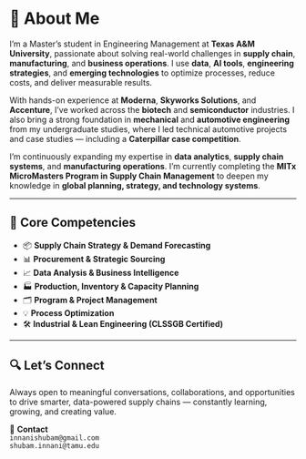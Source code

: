# 👋 About Me

I’m a Master’s student in Engineering Management at **Texas A&M University**, passionate about solving real-world challenges in **supply chain**, **manufacturing**, and **business operations**. I use **data**, **AI tools**, **engineering strategies**, and **emerging technologies** to optimize processes, reduce costs, and deliver measurable results.

With hands-on experience at **Moderna**, **Skyworks Solutions**, and **Accenture**, I’ve worked across the **biotech** and **semiconductor** industries. I also bring a strong foundation in **mechanical** and **automotive engineering** from my undergraduate studies, where I led technical automotive projects and case studies — including a **Caterpillar case competition**.

I’m continuously expanding my expertise in **data analytics**, **supply chain systems**, and **manufacturing operations**. I’m currently completing the **MITx MicroMasters Program in Supply Chain Management** to deepen my knowledge in **global planning, strategy, and technology systems**.

---

## 🔧 Core Competencies

- 📦 **Supply Chain Strategy & Demand Forecasting**
- 📊 **Procurement & Strategic Sourcing**
- 📈 **Data Analysis & Business Intelligence**
- 🏭 **Production, Inventory & Capacity Planning**
- 🗂️ **Program & Project Management**
- 💡 **Process Optimization**
- 🛠️ **Industrial & Lean Engineering (CLSSGB Certified)**

---

## 🔍 Let’s Connect

Always open to meaningful conversations, collaborations, and opportunities to drive smarter, data-powered supply chains — constantly learning, growing, and creating value.

📧 **Contact**  
`innanishubam@gmail.com`  
`shubam.innani@tamu.edu`
